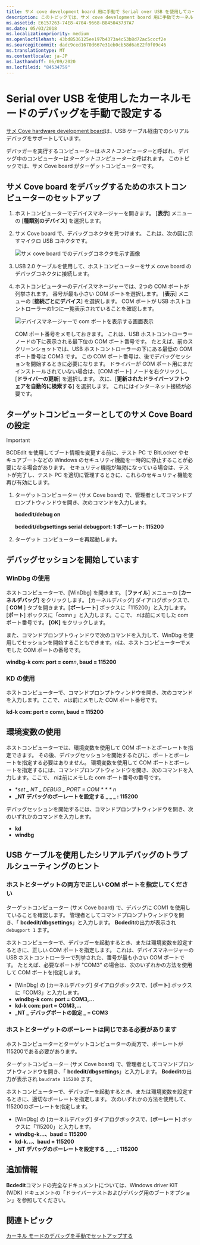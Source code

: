 ```yaml
---
title: サメ cove development board 用に手動で Serial over USB を使用してカーネルモードのデバッグを設定する
description: このトピックでは、サメ cove development board 用に手動でカーネルモードのデバッグを設定する方法について説明します。
ms.assetid: E6157263-74E8-4704-9668-B845043737A7
ms.date: 05/03/2018
ms.localizationpriority: medium
ms.openlocfilehash: 43bd8536125ee197b4373a4c53b8d72ac5cccf2e
ms.sourcegitcommit: dadc9ced1670d667e31eb0cb58d6a622f0f09c46
ms.translationtype: MT
ms.contentlocale: ja-JP
ms.lasthandoff: 06/09/2020
ms.locfileid: "84534759"
---
```

# <a name="span-iddebuggersetting_up_kernel-mode_debugging_using_serial_over_usb_manually_spansetting-up-kernel-mode-debugging-using-serial-over-usb-manually"></a><span id="debugger.setting_up_kernel-mode_debugging_using_serial_over_usb_manually_"></span>Serial over USB を使用したカーネルモードのデバッグを手動で設定する


[サメ Cove hardware development board](https://docs.microsoft.com/windows-hardware/drivers/gettingstarted/sharks-cove-hardware-development-board)は、USB ケーブル経由でのシリアルデバッグをサポートしています。

デバッガーを実行するコンピューターは*ホストコンピューター*と呼ばれ、デバッグ中のコンピューターは*ターゲットコンピューター*と呼ばれます。 このトピックでは、サメ Cove board がターゲットコンピューターです。

## <a name="span-idsetting_up_a_host_computer_for_debugging_the_sharks_cove_boardspanspan-idsetting_up_a_host_computer_for_debugging_the_sharks_cove_boardspanspan-idsetting_up_a_host_computer_for_debugging_the_sharks_cove_boardspansetting-up-a-host-computer-for-debugging-the-sharks-cove-board"></a><span id="Setting_up_a_Host_Computer_for_debugging_the_Sharks_Cove_board"></span><span id="setting_up_a_host_computer_for_debugging_the_sharks_cove_board"></span><span id="SETTING_UP_A_HOST_COMPUTER_FOR_DEBUGGING_THE_SHARKS_COVE_BOARD"></span>サメ Cove board をデバッグするためのホストコンピューターのセットアップ


1.  ホストコンピューターでデバイスマネージャーを開きます。 [**表示**] メニューの [**種類別のデバイス**] を選択します。

2.  サメ Cove board で、デバッグコネクタを見つけます。 これは、次の図に示すマイクロ USB コネクタです。

    ![サメ cove board でのデバッグコネクタを示す画像](images/sharkscovedebugconnector.png)

3.  USB 2.0 ケーブルを使用して、ホストコンピューターをサメ cove board のデバッグコネクタに接続します。

4.  ホストコンピューターのデバイスマネージャーでは、2つの COM ポートが列挙されます。 番号が最も小さい COM ポートを選択します。 [**表示**] メニューの [**接続ごとにデバイス**] を選択します。 COM ポートが USB ホストコントローラーの1つに一覧表示されていることを確認します。

    ![デバイスマネージャーで com ポートを表示する画面表示](images/serialoverusb01.png)

    COM ポート番号をメモしておきます。 これは、USB ホストコントローラーノードの下に表示される最下位の COM ポート番号です。 たとえば、前のスクリーンショットでは、USB ホストコントローラーの下にある最低の COM ポート番号は COM3 です。 この COM ポート番号は、後でデバッグセッションを開始するときに必要になります。 ドライバーが COM ポート用にまだインストールされていない場合は、[COM ポート] ノードを右クリックし、[**ドライバーの更新**] を選択します。 次に、[**更新されたドライバーソフトウェアを自動的に検索する**] を選択します。 これにはインターネット接続が必要です。

## <a name="span-idsetting_up_the_sharks_cove_board_as_the_target_computerspanspan-idsetting_up_the_sharks_cove_board_as_the_target_computerspanspan-idsetting_up_the_sharks_cove_board_as_the_target_computerspansetting-up-the-sharks-cove-board-as-the-target-computer"></a><span id="Setting_Up_the_Sharks_Cove_Board_as_the_Target_Computer"></span><span id="setting_up_the_sharks_cove_board_as_the_target_computer"></span><span id="SETTING_UP_THE_SHARKS_COVE_BOARD_AS_THE_TARGET_COMPUTER"></span>ターゲットコンピューターとしてのサメ Cove Board の設定

> [!IMPORTANT]
> BCDEdit を使用してブート情報を変更する前に、テスト PC で BitLocker やセキュアブートなどの Windows のセキュリティ機能を一時的に停止することが必要になる場合があります。
> セキュリティ機能が無効になっている場合は、テストが完了し、テスト PC を適切に管理するときに、これらのセキュリティ機能を再び有効にします。

1.  ターゲットコンピューター (サメ Cove board) で、管理者としてコマンドプロンプトウィンドウを開き、次のコマンドを入力します。

    **bcdedit/debug on**

    **bcdedit/dbgsettings serial debugport: 1 ボーレート: 115200**

2.  ターゲット コンピューターを再起動します。

## <a name="span-idstarting_the_debugging_sessionspanspan-idstarting_the_debugging_sessionspanspan-idstarting_the_debugging_sessionspanstarting-the-debugging-session"></a><span id="Starting_the_Debugging_Session"></span><span id="starting_the_debugging_session"></span><span id="STARTING_THE_DEBUGGING_SESSION"></span>デバッグセッションを開始しています


### <a name="span-idusing_windbgspanspan-idusing_windbgspanspan-idusing_windbgspanusing-windbg"></a><span id="Using_WinDbg"></span><span id="using_windbg"></span><span id="USING_WINDBG"></span>WinDbg の使用

ホストコンピューターで、[WinDbg] を開きます。 [**ファイル**] メニューの [**カーネルデバッグ**] をクリックします。 [カーネルデバッグ] ダイアログボックスで、[ **COM** ] タブを開きます。[**ボーレート**] ボックスに「115200」と入力します。 [**ポート**] ボックスに「com*n* 」と入力します。ここで、 *n*は前にメモした com ポート番号です。 **[OK]** をクリックします。

また、コマンドプロンプトウィンドウで次のコマンドを入力して、WinDbg を使用してセッションを開始することもできます。*n*は、ホストコンピューターでメモした COM ポートの番号です。

**windbg-k com: port = com**<em>n</em>**, baud = 115200**

### <a name="span-idusing_kdspanspan-idusing_kdspanspan-idusing_kdspanusing-kd"></a><span id="Using_KD"></span><span id="using_kd"></span><span id="USING_KD"></span>KD の使用

ホストコンピューターで、コマンドプロンプトウィンドウを開き、次のコマンドを入力します。ここで、 *n*は前にメモした COM ポート番号です。

**kd-k com: port = com**<em>n</em>**, baud = 115200**

## <a name="span-idusing_environment_variablesspanspan-idusing_environment_variablesspanspan-idusing_environment_variablesspanusing-environment-variables"></a><span id="Using_Environment_Variables"></span><span id="using_environment_variables"></span><span id="USING_ENVIRONMENT_VARIABLES"></span>環境変数の使用


ホストコンピューターでは、環境変数を使用して COM ポートとボーレートを指定できます。 その後、デバッグセッションを開始するたびに、ポートとボーレートを指定する必要はありません。 環境変数を使用して COM ポートとボーレートを指定するには、コマンドプロンプトウィンドウを開き、次のコマンドを入力します。ここで、 *n*は前にメモした com ポート番号の番号です。

-   **set \_ NT \_ DEBUG \_ PORT = COM * * * n*
-   **\_NT デバッグのボーレートを設定する \_ \_ \_ : 115200**

デバッグセッションを開始するには、コマンドプロンプトウィンドウを開き、次のいずれかのコマンドを入力します。

-   **kd**
-   **windbg**

## <a name="span-idtroubleshooting_tips_for_serial_debugging_over_a_usb_cablespanspan-idtroubleshooting_tips_for_serial_debugging_over_a_usb_cablespanspan-idtroubleshooting_tips_for_serial_debugging_over_a_usb_cablespantroubleshooting-tips-for-serial-debugging-over-a-usb-cable"></a><span id="Troubleshooting_Tips_for_Serial_Debugging_over_a_USB_Cable"></span><span id="troubleshooting_tips_for_serial_debugging_over_a_usb_cable"></span><span id="TROUBLESHOOTING_TIPS_FOR_SERIAL_DEBUGGING_OVER_A_USB_CABLE"></span>USB ケーブルを使用したシリアルデバッグのトラブルシューティングのヒント


### <a name="span-idspecify_correct_com_port_on_both_host_and_targetspanspan-idspecify_correct_com_port_on_both_host_and_targetspanspan-idspecify_correct_com_port_on_both_host_and_targetspanspecify-correct-com-port-on-both-host-and-target"></a><span id="Specify_correct_COM_port_on_both_host_and_target"></span><span id="specify_correct_com_port_on_both_host_and_target"></span><span id="SPECIFY_CORRECT_COM_PORT_ON_BOTH_HOST_AND_TARGET"></span>ホストとターゲットの両方で正しい COM ポートを指定してください

ターゲットコンピューター (サメ Cove board) で、デバッグに COM1 を使用していることを確認します。 管理者としてコマンドプロンプトウィンドウを開き、「 **bcdedit/dbgsettings**」と入力します。 **Bcdedit**の出力が表示され `debugport 1` ます。

ホストコンピューターで、デバッガーを起動するとき、または環境変数を設定するときに、正しい COM ポートを指定します。 これは、デバイスマネージャーの USB ホストコントローラーで列挙された、番号が最も小さい COM ポートです。 たとえば、必要なポートが "COM3" の場合は、次のいずれかの方法を使用して COM ポートを指定します。

-   [WinDbg] の [カーネルデバッグ] ダイアログボックスで、[**ポート**] ボックスに「COM3」と入力します。
-   **windbg-k com: port = COM3,...**
-   **kd-k com: port = COM3,...**
-   **\_NT \_ デバッグポートの設定 \_ = COM3**

### <a name="span-idbaud_rate_must_be_the_same_on_host_and_targetspanspan-idbaud_rate_must_be_the_same_on_host_and_targetspanspan-idbaud_rate_must_be_the_same_on_host_and_targetspanbaud-rate-must-be-the-same-on-host-and-target"></a><span id="Baud_rate_must_be_the_same_on_host_and_target"></span><span id="baud_rate_must_be_the_same_on_host_and_target"></span><span id="BAUD_RATE_MUST_BE_THE_SAME_ON_HOST_AND_TARGET"></span>ホストとターゲットのボーレートは同じである必要があります

ホストコンピューターとターゲットコンピューターの両方で、ボーレートが115200である必要があります。

ターゲットコンピューター (サメ Cove board) で、管理者としてコマンドプロンプトウィンドウを開き、「 **bcdedit/dbgsettings**」と入力します。 **Bcdedit**の出力が表示され `baudrate 115200` ます。

ホストコンピューターで、デバッガーを起動するとき、または環境変数を設定するときに、適切なボーレートを指定します。 次のいずれかの方法を使用して、115200のボーレートを指定します。

-   [WinDbg] の [カーネルデバッグ] ダイアログボックスで、[**ボーレート**] ボックスに「115200」と入力します。
-   **windbg-k...、baud = 115200**
-   **kd-k...、baud = 115200**
-   **\_NT デバッグのボーレートを設定する \_ \_ \_ : 115200**

## <a name="span-idadditional_informationspanspan-idadditional_informationspanspan-idadditional_informationspanadditional-information"></a><span id="Additional_Information"></span><span id="additional_information"></span><span id="ADDITIONAL_INFORMATION"></span>追加情報


**Bcdedit**コマンドの完全なドキュメントについては、Windows driver KIT (WDK) ドキュメントの「ドライバーテストおよびデバッグ用のブートオプション」を参照してください。

## <a name="span-idrelated_topicsspanrelated-topics"></a><span id="related_topics"></span>関連トピック


[カーネル モードのデバッグを手動でセットアップする](setting-up-kernel-mode-debugging-in-windbg--cdb--or-ntsd.md)

 

 






